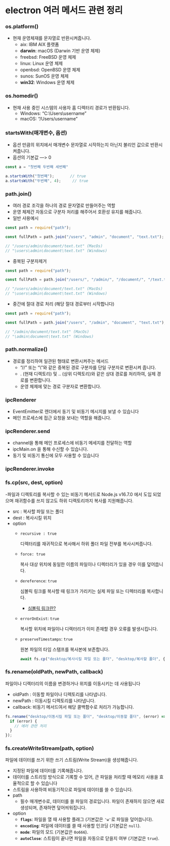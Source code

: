 # electron 여러 메서드 관련 정리

### os.platform()

- 현재 운영체재를 문자열로 반환시켜줍니다.
    - aix: IBM AIX 플랫폼
    - **darwin**: macOS (Darwin 기반 운영 체제)
    - freebsd: FreeBSD 운영 체제
    - linux: Linux 운영 체제
    - openbsd: OpenBSD 운영 체제
    - sunos: SunOS 운영 체제
    - **win32**: Windows 운영 체제

### os.homedir()

- 현재 사용 중인 시스템의 사용자 홈 디렉터리 경로가 반환됩니다.
    - Windows: “C:\Users\username”
    - macOS: “/Users/username”

### startsWith(매개변수, 옵션)

- 옵션 만큼의 위치에서 매개변수 문자열로 시작하는지 아닌지 불리언 값으로 반환시켜줍니다.
- 옵션의 기본값 —> 0

```jsx
const a = "첫번째 두번째 세번째"

a.startsWith("첫번째");       // true
a.startsWith("두번째", 4);     // true
```

### path.join()

- 여러 경로 조각을 하나의 경로 문자열로 만들어주는 역할
- 운영 체제간 자동으로 구분자 처리를 해주어서 호환성 유지를 해줍니다.
- 일반 사용예시

```jsx
const path = require("path");

const fullPath = path.join("/users", "admin", "document", "text.txt");

// "/users/admin/document/text.txt" (MacOs)
// "\users\admin\document\text.txt" (Windows)
```

- 중복된 구분자제거

```jsx
const path = require("path");

const fullPath = path.join("/users/", "/admin/", "/document/", "/text.txt/");

// "/users/admin/document/text.txt" (MacOs)
// "\users\admin\document\text.txt" (Windows)
```

- 중간에 절대 경로 처리 (해당 절대 경로부터 시작합니다)

```jsx
const path = require("path");

const fullPath = path.join("/users", "/admin", "document", "text.txt");

// "/admin/document/text.txt" (MacOs)
// "\admin\document\text.txt" (Windows)
```

### path.normalize()

- 경로를 정리하여 일관된 형태로 변환시켜주는 메서드
    - “//” 또는 “\\”와 같은 중복된 경로 구분자를 단일 구분자로 변환시켜 줍니다.
    - . (현재 디렉토리) 및 .. (상위 디렉토리)와 같은 상대 경로를 처리하여, 실제 경로를 변환합니다.
    - 운영 체제에 맞는 경로 구분자로 변환합니다.

### ipcRenderer

- EventEmitter로 렌더에서 동기 및 비동기 메시지를 보낼 수 있습니다
- 메인 프로세스에 접근 요청을 보내는 역할을 해줍니다.

### ipcRenderer.send

- channel을 통해 메인 프로세스에 비동기 메세지를 전달하는 역할
- ipcMain.on 을 통해 수신할 수 있습니다.
- 동기 및 비동기 통신에 모두 사용할 수 있습니다

### ipcRenderer.invoke

### fs.cp(src, dest, option)

-파일과 디렉토리를 복사할 수 있는 비동기 메서드로 Node.js v16.7.0 에서 도입 되었으며 재귀함수를 쓰지 않고도 하위 디렉토리까지 복사를 지원해줍니다.

- src : 복사할 파일 또는 폴더
- dest : 복사시킬 위치
- option
    - `recursive : true`
        
        디렉터리를 재귀적으로 복사해서 하위 폴더 파일 전부를 복사시켜줍니다.
        
    - `force: true`
        
        복사 대상 위치에 동일한 이름의 파일이나 디렉터리가 있을 경우 이를 덮어씁니다.
        
    - `dereference`: `true`
        
        심볼릭 링크를 복사할 때 링크가 가리키는 실제 파일 또는 디렉터리를 복사합니다.
        
        - [심볼릭 링크란?](https://www.notion.so/276bdbd5c0b847fdb6b9dce93435958e?pvs=21)
    - `errorOnExist`: `true`
        
        복사할 위치에 파일이나 디렉터리가 이미 존재할 경우 오류를 발생시킵니다.
        
    - `preserveTimestamps`: `true`
        
        원본 파일의 타임 스탬프를 복사본에 보존합니다.
        
        ```jsx
        await fs.cp("desktop/복사시킬 파일 또는 폴더", "desktop/복사할 폴더", { recursive: true });
        ```
        

### fs.rename(oldPath, newPath, callback)

파일이나 디렉터리의 이름을 변경하거나 위치를 이동시키는 데 사용됩니다

- oldPath : 이동할 파일이나 디렉토리를 나타냅니다.
- newPath : 이동시킬 디렉토리를 나타냅니다.
- callback: 비동기 메서드여서 해당 콜백함수로 처리가 가능합니다.

```jsx
fs.rename("desktop/이동시킬 파일 또는 폴더", "desktop/이동할 폴더", (error) => {
  if (error) {
    // 에러 관련 처리
  }
});
```

### fs.createWriteStream(path, option)

파일에 데이터를 쓰기 위한 쓰기 스트림(Write Stream)을 생성해줍니다.

- 지정된 파일에 데이터를 기록해줍니다.
- 데이터를 스트리밍 방식으로 기록할 수 있어, 큰 파일을 처리할 때 메모리 사용을 효율적으로 할 수 있습니다
- 스트림을 사용하여 비동기적으로 파일에 데이터를 쓸 수 있습니다.
- path
    - 필수 매개변수로, 데이터를 쓸 파일의 경로입니다. 파일이 존재하지 않으면 새로 생성되며, 존재하면 덮어씌워집니다.
- option
    - **`flags`**: 파일을 열 때 사용할 플래그 (기본값은 `'w'`로 파일을 덮어씁니다).
    - **`encoding`**: 파일에 데이터를 쓸 때 사용할 인코딩 (기본값은 `null`).
    - **`mode`**: 파일의 모드 (기본값은 `0o666`).
    - **`autoClose`**: 스트림이 끝나면 파일을 자동으로 닫을지 여부 (기본값은 `true`).